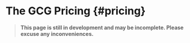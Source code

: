 # The GCG Pricing {#pricing}
> **This page is still in development and may be incomplete. Please excuse any inconveniences.**
